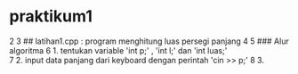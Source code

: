 # praktikum1
2
3 ## latihan1.cpp : program menghitung luas persegi panjang
4
5 ### Alur algoritma
6 1. tentukan variable 'int p;' , 'int l;' dan 'int luas;'\
7 2. input data panjang dari keyboard dengan perintah 'cin >> p;'
8 3. 